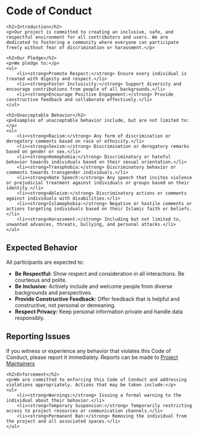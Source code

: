 <h1>Code of Conduct</h1>

    <h2>Introduction</h2>
    <p>Our project is committed to creating an inclusive, safe, and respectful environment for all contributors and users. We are dedicated to fostering a community where everyone can participate freely without fear of discrimination or harassment.</p>

    <h2>Our Pledge</h2>
    <p>We pledge to:</p>
    <ul>
        <li><strong>Promote Respect:</strong> Ensure every individual is treated with dignity and respect.</li>
        <li><strong>Foster Inclusivity:</strong> Support diversity and encourage contributions from people of all backgrounds.</li>
        <li><strong>Encourage Positive Engagement:</strong> Provide constructive feedback and collaborate effectively.</li>
    </ul>

    <h2>Unacceptable Behavior</h2>
    <p>Examples of unacceptable behavior include, but are not limited to:</p>
    <ul>
        <li><strong>Racism:</strong> Any form of discrimination or derogatory comments based on race or ethnicity.</li>
        <li><strong>Sexism:</strong> Discrimination or derogatory remarks based on gender or sex.</li>
        <li><strong>Homophobia:</strong> Discriminatory or hateful behavior towards individuals based on their sexual orientation.</li>
        <li><strong>Transphobia:</strong> Discriminatory behavior or comments towards transgender individuals.</li>
        <li><strong>Hate Speech:</strong> Any speech that incites violence or prejudicial treatment against individuals or groups based on their identity.</li>
        <li><strong>Ableism:</strong> Discriminatory actions or comments against individuals with disabilities.</li>
        <li><strong>Islamophobia:</strong> Negative or hostile comments or actions targeting individuals based on their Islamic faith or beliefs.</li>
        <li><strong>Harassment:</strong> Including but not limited to, unwanted advances, threats, bullying, and personal attacks.</li>
    </ul>


 <h2>Expected Behavior</h2>
    <p>All participants are expected to:</p>
    <ul>
        <li><strong>Be Respectful:</strong> Show respect and consideration in all interactions. Be courteous and polite.</li>
        <li><strong>Be Inclusive:</strong> Actively include and welcome people from diverse backgrounds and perspectives.</li>
        <li><strong>Provide Constructive Feedback:</strong> Offer feedback that is helpful and constructive, not personal or demeaning.</li>
        <li><strong>Respect Privacy:</strong> Keep personal information private and handle data responsibly.</li>
    </ul>

<h2>Reporting Issues</h2>
    <p>If you witness or experience any behavior that violates this Code of Conduct, please report it immediately. Reports can be made to <a href="mailto:maintainers@example.com">Project Maintainers</a> 

    <h2>Enforcement</h2>
    <p>We are committed to enforcing this Code of Conduct and addressing violations appropriately. Actions that may be taken include:</p>
    <ul>
        <li><strong>Warnings:</strong> Issuing a formal warning to the individual about their behavior.</li>
        <li><strong>Temporary Suspension:</strong> Temporarily restricting access to project resources or communication channels.</li>
        <li><strong>Permanent Ban:</strong> Removing the individual from the project and all associated spaces.</li>
    </ul>

